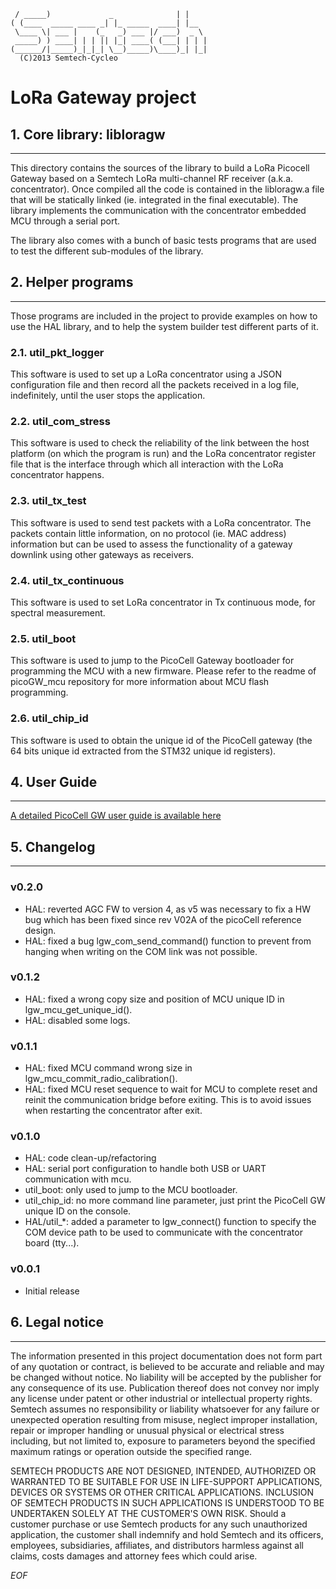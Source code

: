 	 / _____)             _              | |    
	( (____  _____ ____ _| |_ _____  ____| |__  
	 \____ \| ___ |    (_   _) ___ |/ ___)  _ \ 
	 _____) ) ____| | | || |_| ____( (___| | | |
	(______/|_____)_|_|_| \__)_____)\____)_| |_|
	  (C)2013 Semtech-Cycleo

LoRa Gateway project
=====================

## 1. Core library: libloragw
-----------------------------

This directory contains the sources of the library to build a LoRa Picocell
Gateway based on a Semtech LoRa multi-channel RF receiver (a.k.a. concentrator).
Once compiled all the code is contained in the libloragw.a file that will be 
statically linked (ie. integrated in the final executable).
The library implements the communication with the concentrator embedded MCU
through a serial port.

The library also comes with a bunch of basic tests programs that are used to 
test the different sub-modules of the library.

## 2. Helper programs
---------------------

Those programs are included in the project to provide examples on how to use 
the HAL library, and to help the system builder test different parts of it.

### 2.1. util_pkt_logger ###

This software is used to set up a LoRa concentrator using a JSON configuration
file and then record all the packets received in a log file, indefinitely, until
the user stops the application.

### 2.2. util_com_stress ###

This software is used to check the reliability of the link between the host
platform (on which the program is run) and the LoRa concentrator register file
that is the interface through which all interaction with the LoRa concentrator
happens.

### 2.3. util_tx_test ###

This software is used to send test packets with a LoRa concentrator. The packets
contain little information, on no protocol (ie. MAC address) information but
can be used to assess the functionality of a gateway downlink using other
gateways as receivers.

### 2.4. util_tx_continuous ###

This software is used to set LoRa concentrator in Tx continuous mode,
for spectral measurement.

### 2.5. util_boot ###

This software is used to jump to the PicoCell Gateway bootloader for programming
the MCU with a new firmware.
Please refer to the readme of picoGW_mcu repository for more information about
MCU flash programming.

### 2.6. util_chip_id ###

This software is used to obtain the unique id of the PicoCell gateway (the
64 bits unique id extracted from the STM32 unique id registers).

## 4. User Guide
----------------

[A detailed PicoCell GW user guide is available here](http://www.semtech.com/images/datasheet/picocell_gateway_user_guide.pdf)

## 5. Changelog
---------------

### v0.2.0  ###

* HAL: reverted AGC FW to version 4, as v5 was necessary to fix a HW bug which
has been fixed since rev V02A of the picoCell reference design.
* HAL: fixed a bug lgw_com_send_command() function to prevent from hanging when
writing on the COM link was not possible.

### v0.1.2  ###

* HAL: fixed a wrong copy size and position of MCU unique ID in lgw_mcu_get_unique_id().
* HAL: disabled some logs.

### v0.1.1  ###

* HAL: fixed MCU command wrong size in lgw_mcu_commit_radio_calibration().
* HAL: fixed MCU reset sequence to wait for MCU to complete reset and reinit
the communication bridge before exiting. This is to avoid issues when restarting
the concentrator after exit.

### v0.1.0  ###

* HAL: code clean-up/refactoring
* HAL: serial port configuration to handle both USB or UART communication with
mcu.
* util_boot: only used to jump to the MCU bootloader.
* util_chip_id: no more command line parameter, just print the PicoCell GW
unique ID on the console.
* HAL/util_*: added a parameter to lgw_connect() function to specify the COM
device path to be used to communicate with the concentrator board (tty...).

### v0.0.1  ###

* Initial release


## 6. Legal notice
------------------

The information presented in this project documentation does not form part of 
any quotation or contract, is believed to be accurate and reliable and may be 
changed without notice. No liability will be accepted by the publisher for any 
consequence of its use. Publication thereof does not convey nor imply any 
license under patent or other industrial or intellectual property rights. 
Semtech assumes no responsibility or liability whatsoever for any failure or 
unexpected operation resulting from misuse, neglect improper installation, 
repair or improper handling or unusual physical or electrical stress 
including, but not limited to, exposure to parameters beyond the specified 
maximum ratings or operation outside the specified range. 

SEMTECH PRODUCTS ARE NOT DESIGNED, INTENDED, AUTHORIZED OR WARRANTED TO BE 
SUITABLE FOR USE IN LIFE-SUPPORT APPLICATIONS, DEVICES OR SYSTEMS OR OTHER 
CRITICAL APPLICATIONS. INCLUSION OF SEMTECH PRODUCTS IN SUCH APPLICATIONS IS 
UNDERSTOOD TO BE UNDERTAKEN SOLELY AT THE CUSTOMER'S OWN RISK. Should a
customer purchase or use Semtech products for any such unauthorized 
application, the customer shall indemnify and hold Semtech and its officers, 
employees, subsidiaries, affiliates, and distributors harmless against all 
claims, costs damages and attorney fees which could arise.

*EOF*
